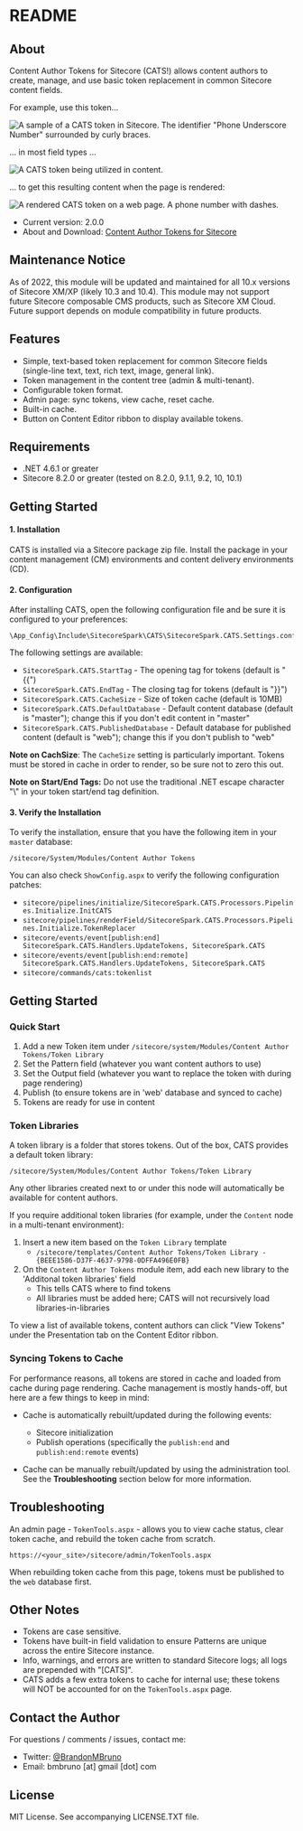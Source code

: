# README

## About

Content Author Tokens for Sitecore (CATS!) allows content authors to create, manage, and use basic token replacement in common Sitecore content fields.

For example, use this token...

![A sample of a CATS token in Sitecore. The identifier "Phone Underscore Number" surrounded by curly braces.](https://www.brandonbruno.com/sections/development/images/cats/token_example_01.png)

... in most field types ...

![A CATS token being utilized in content.](https://www.brandonbruno.com/sections/development/images/cats/token_example_01a.png)

... to get this resulting content when the page is rendered:

![A rendered CATS token on a web page. A phone number with dashes.](https://www.brandonbruno.com/sections/development/images/cats/token_example_02.png)

* Current version: 2.0.0
* About and Download: [Content Author Tokens for Sitecore](http://www.brandonbruno.com/sections/development/cats.html)

## Maintenance Notice

As of 2022, this module will be updated and maintained for all 10.x versions of Sitecore XM/XP (likely 10.3 and 10.4). This module may not support future Sitecore composable CMS products, such as Sitecore XM Cloud. Future support depends on module compatibility in future products.

## Features

* Simple, text-based token replacement for common Sitecore fields (single-line text, text, rich text, image, general link).
* Token management in the content tree (admin & multi-tenant).
* Configurable token format.
* Admin page: sync tokens, view cache, reset cache.
* Built-in cache.
* Button on Content Editor ribbon to display available tokens.

## Requirements

* .NET 4.6.1 or greater
* Sitecore 8.2.0 or greater (tested on 8.2.0, 9.1.1, 9.2, 10, 10.1)

## Getting Started

#### 1. Installation

CATS is installed via a Sitecore package zip file. Install the package in your content management (CM) environments and content delivery environments (CD).

#### 2. Configuration

After installing CATS, open the following configuration file and be sure it is configured to your preferences:

```
\App_Config\Include\SitecoreSpark\CATS\SitecoreSpark.CATS.Settings.config
```

The following settings are available:

 * `SitecoreSpark.CATS.StartTag` - The opening tag for tokens (default is "{{")
 * `SitecoreSpark.CATS.EndTag` - The closing tag for tokens (default is "}}")
 * `SitecoreSpark.CATS.CacheSize` - Size of token cache (default is 10MB)
 * `SitecoreSpark.CATS.DefaultDatabase` - Default content database (default is "master"); change this if you don't edit content in "master"
 * `SitecoreSpark.CATS.PublishedDatabase` - Default database for published content (default is "web"); change this if you don't publish to "web"

 **Note on CachSize**: The `CacheSize` setting is particularly important. Tokens must be stored in cache in order to render, so be sure not to zero this out.
 
 **Note on Start/End Tags:** Do not use the traditional .NET escape character "\\" in your token start/end tag definition.

 #### 3. Verify the Installation

 To verify the installation, ensure that you have the following item in your `master` database:

 `/sitecore/System/Modules/Content Author Tokens`

 You can also check `ShowConfig.aspx` to verify the following configuration patches:

 * `sitecore/pipelines/initialize/SitecoreSpark.CATS.Processors.Pipelines.Initialize.InitCATS`
 * `sitecore/pipelines/renderField/SitecoreSpark.CATS.Processors.Pipelines.Initialize.TokenReplacer`
 * `sitecore/events/event[publish:end] SitecoreSpark.CATS.Handlers.UpdateTokens, SitecoreSpark.CATS`
 * `sitecore/events/event[publish:end:remote] SitecoreSpark.CATS.Handlers.UpdateTokens, SitecoreSpark.CATS`
 * `sitecore/commands/cats:tokenlist`

## Getting Started ##

### Quick Start ###

1. Add a new Token item under `/sitecore/system/Modules/Content Author Tokens/Token Library`
2. Set the Pattern field (whatever you want content authors to use)
3. Set the Output field (whatever you want to replace the token with during page rendering)
4. Publish (to ensure tokens are in 'web' database and synced to cache)
5. Tokens are ready for use in content

### Token Libraries ###

A token library is a folder that stores tokens. Out of the box, CATS provides a default token library:

`/sitecore/System/Modules/Content Author Tokens/Token Library`

Any other libraries created next to or under this node will automatically be available for content authors.

If you require additional token libraries (for example, under the `Content` node in a multi-tenant environment):

1. Insert a new item based on the `Token Library` template
	* `/sitecore/templates/Content Author Tokens/Token Library - {BEEE1586-D37F-4637-9798-0DFFA496E0FB}`
2. On the `Content Author Tokens` module item, add each new library to the 'Additonal token libraries' field
	* This tells CATS where to find tokens
	* All libraries must be added here; CATS will not recursively load libraries-in-libraries

To view a list of available tokens, content authors can click "View Tokens" under the Presentation tab on the Content Editor ribbon.

### Syncing Tokens to Cache ###

For performance reasons, all tokens are stored in cache and loaded from cache during page rendering. Cache management is mostly hands-off, but here are a few things to keep in mind:

* Cache is automatically rebuilt/updated during the following events:
	* Sitecore initialization
	* Publish operations (specifically the `publish:end` and `publish:end:remote` events)

* Cache can be manually rebuilt/updated by using the administration tool. See the **Troubleshooting** section below for more information.

## Troubleshooting 

An admin page - `TokenTools.aspx` - allows you to view cache status, clear token cache, and rebuild the token cache from scratch.

`https://<your_site>/sitecore/admin/TokenTools.aspx`

When rebuilding token cache from this page, tokens must be published to the `web` database first.

## Other Notes

* Tokens are case sensitive.
* Tokens have built-in field validation to ensure Patterns are unique across the entire Sitecore instance.
* Info, warnings, and errors are written to standard Sitecore logs; all logs are prepended with "[CATS]".
* CATS adds a few extra tokens to cache for internal use; these tokens will NOT be accounted for on the `TokenTools.aspx` page.

## Contact the Author

For questions / comments / issues, contact me:
* Twitter: [@BrandonMBruno](https://www.twitter.com/BrandonMBruno)
* Email: bmbruno [at] gmail [dot] com
 
## License

MIT License. See accompanying LICENSE.TXT file.
